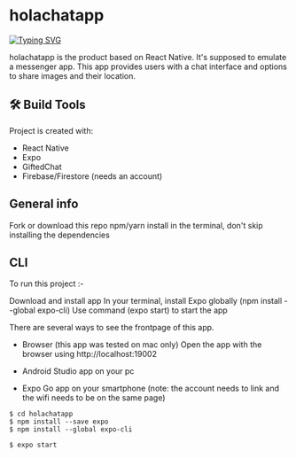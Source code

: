 # holachatapp

[![Typing SVG](https://readme-typing-svg.herokuapp.com?color=%23D546AB&lines=hello!;thank+you+for+visiting;holachat+app+repo)](https://git.io/typing-svg)

holachatapp is the product based on React Native. It's supposed to emulate a messenger app.
This app provides users with a chat interface and options to share images and their location.

## 🛠️ Build Tools

Project is created with:
* React Native
* Expo
* GiftedChat
* Firebase/Firestore (needs an account)

## General info

Fork or download this repo
npm/yarn install in the terminal, don't skip installing the dependencies 

## CLI 
To run this project :- 

Download and install app
In your terminal, install Expo globally (npm install --global expo-cli)
Use command (expo start) to start the app

There are several ways to see the frontpage of this app.
* Browser (this app was tested on mac only)
Open the app with the browser using http://localhost:19002 

* Android Studio app on your pc

* Expo Go app on your smartphone (note: the account needs to link and the wifi needs to be on the same page)

```
$ cd holachatapp
$ npm install --save expo
$ npm install --global expo-cli
```
```
$ expo start
```


